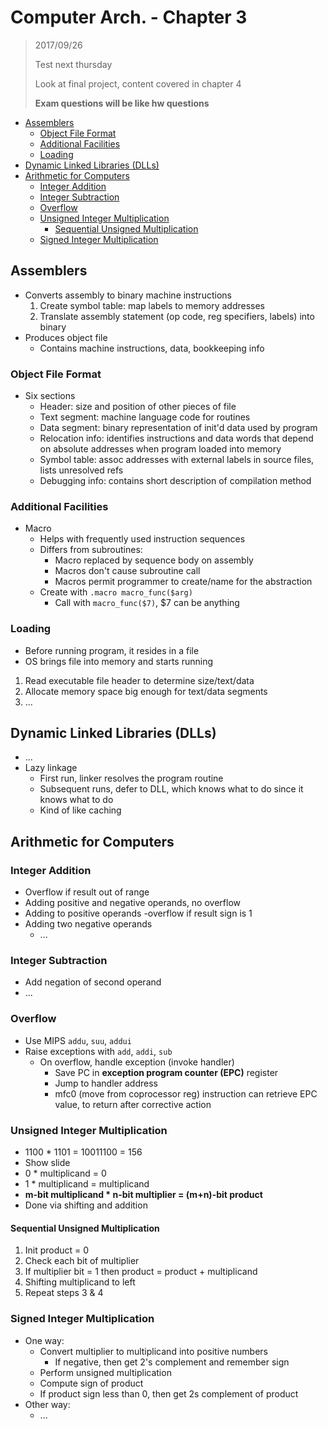 # Computer Arch. - Chapter 3

> 2017/09/26
>
> Test next thursday
>
> Look at final project, content covered in chapter 4 
>
> **Exam questions will be like hw questions**

<!-- vim-markdown-toc GFM -->
* [Assemblers](#assemblers)
	* [Object File Format](#object-file-format)
	* [Additional Facilities](#additional-facilities)
	* [Loading](#loading)
* [Dynamic Linked Libraries (DLLs)](#dynamic-linked-libraries-dlls)
* [Arithmetic for Computers](#arithmetic-for-computers)
	* [Integer Addition](#integer-addition)
	* [Integer Subtraction](#integer-subtraction)
	* [Overflow](#overflow)
	* [Unsigned Integer Multiplication](#unsigned-integer-multiplication)
		* [Sequential Unsigned Multiplication](#sequential-unsigned-multiplication)
	* [Signed Integer Multiplication](#signed-integer-multiplication)

<!-- vim-markdown-toc -->

## Assemblers

- Converts assembly to binary machine instructions
	1. Create symbol table: map labels to memory addresses
	2. Translate assembly statement (op code, reg specifiers, labels) into binary
- Produces object file
	- Contains machine instructions, data, bookkeeping info

### Object File Format

- Six sections
	- Header: size and position of other pieces of file
	- Text segment: machine language code for routines
	- Data segment: binary representation of init'd data used by program
	- Relocation info: identifies instructions and data words that depend on absolute addresses when program loaded into memory
	- Symbol table: assoc addresses with external labels in source files, lists unresolved refs
	- Debugging info: contains short description of compilation method

### Additional Facilities

- Macro
	- Helps with frequently used instruction sequences
	- Differs from subroutines:
		- Macro replaced by sequence body on assembly
		- Macros don't cause subroutine call
		- Macros permit programmer to create/name for the abstraction
	- Create with `.macro macro_func($arg)`
		- Call with `macro_func($7)`, $7 can be anything

### Loading

- Before running program, it resides in a file
- OS brings file into memory and starts running
1. Read executable file header to determine size/text/data
1. Allocate memory space big enough for text/data segments
1. ...

## Dynamic Linked Libraries (DLLs)

- ...
- Lazy linkage
	- First run, linker resolves the program routine
	- Subsequent runs, defer to DLL, which knows what to do since it knows what to do
	- Kind of like caching

## Arithmetic for Computers

### Integer Addition

- Overflow if result out of range
- Adding positive and negative operands, no overflow
- Adding to positive operands
	-overflow if result sign is 1
- Adding two negative operands
	- ...

### Integer Subtraction

- Add negation of second operand
- ...

### Overflow

- Use MIPS `addu`, `suu`, `addui`
- Raise exceptions with `add`, `addi`, `sub`
	- On overflow, handle exception (invoke handler)
		- Save PC in **exception program counter (EPC)** register
		- Jump to handler address
		- mfc0 (move from coprocessor reg) instruction can retrieve EPC value, to return after corrective action

### Unsigned Integer Multiplication

- 1100 * 1101 = 10011100 = 156
- Show slide
- 0 * multiplicand = 0
- 1 * multiplicand = multiplicand
- **m-bit multiplicand \* n-bit multiplier = (m+n)-bit product**
- Done via shifting and addition

#### Sequential Unsigned Multiplication

1. Init product = 0
1. Check each bit of multiplier
1. If multiplier bit = 1 then product = product + multiplicand
1. Shifting multiplicand to left
1. Repeat steps 3 & 4

### Signed Integer Multiplication

- One way:
	- Convert multiplier to multiplicand into positive numbers
		- If negative, then get 2's complement and remember sign
	- Perform unsigned multiplication
	- Compute sign of product
	- If product sign less than 0, then get 2s complement of product
- Other way:
	- ...

